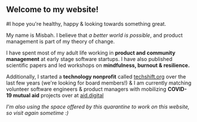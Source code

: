 ## Welcome to my website!
#I hope you're healthy, happy & looking towards something great.

My name is Misbah. I believe that _a better world is possible_, and product management is part of my theory of change.

I have spent most of my adult life working in **product and community management** at early stage software startups. I have also published scientific papers and led workshops on **mindfulness, burnout & resilience.** 

Additionally, I started a **technology nonprofit** called [techshift.org](Techshift) over the last few years (we're looking for board members!) & I am currently matching volunteer software engineers & product managers with mobilizing **COVID-19 mutual aid** projects over at [aid.digital](Aid.Digital) 


_I'm also using the space offered by this quarantine to work on this website, so visit again sometime :)_ 

